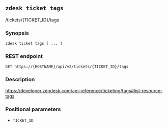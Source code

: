 ## `zdesk ticket tags`

/tickets/{TICKET_ID}/tags

### Synopsis

    zdesk ticket tags [ ... ]

### REST endpoint

    GET https://{HOSTNAME}/api/v2/tickets/{TICKET_ID}/tags

### Description

https://developer.zendesk.com/api-reference/ticketing/tags#list-resource-tags

### Positional parameters

* `TICKET_ID`

